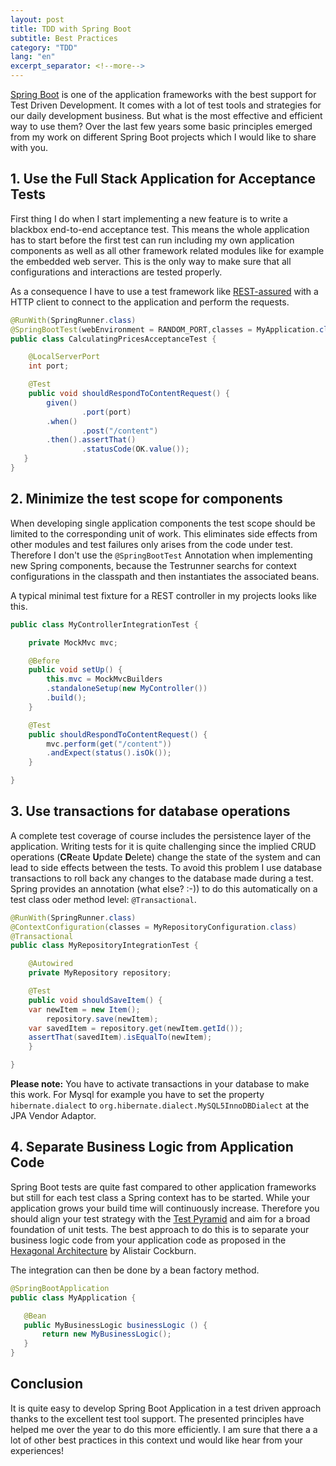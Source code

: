 ```yaml
---
layout: post
title: TDD with Spring Boot
subtitle: Best Practices
category: "TDD"
lang: "en"
excerpt_separator: <!--more-->
---
```


[Spring Boot](https://spring.io/projects/spring-boot) is one of the application frameworks with the best support for Test Driven Development. It comes with a lot of test tools and strategies for our daily development business. But what is the most effective and efficient way to use them? Over the last few years some basic principles emerged from my work on different Spring Boot projects which I would like to share with you.

<!--more-->

## 1. Use the Full Stack Application for Acceptance Tests
First thing I do when I start implementing a new feature is to write a blackbox end-to-end acceptance test. This means the whole application has to start before the first test can run including my own application components as well as all other framework related modules like for example the embedded web server. This is the only way to make sure that all configurations and interactions are tested properly.

As a consequence I have to use a test framework like [REST-assured](http://rest-assured.io) with a HTTP client to connect to the application and perform the requests.

```java
@RunWith(SpringRunner.class)
@SpringBootTest(webEnvironment = RANDOM_PORT,classes = MyApplication.class)
public class CalculatingPricesAcceptanceTest {

    @LocalServerPort
    int port;

    @Test
    public void shouldRespondToContentRequest() {
        given()
                .port(port)
        .when()
                .post("/content")
        .then().assertThat()
                .statusCode(OK.value());
   }
}
```
 
## 2. Minimize the test scope for components
When developing single application components the test scope should be limited to the corresponding unit of work. This eliminates side effects from other modules and test failures only arises from the code under test. 
Therefore I don't use the `@SpringBootTest` Annotation when implementing new Spring components, because the Testrunner searchs for context configurations in the classpath and then instantiates the associated beans.

A typical minimal test fixture for a REST controller in my projects looks like this.

```java
public class MyControllerIntegrationTest {

    private MockMvc mvc;

    @Before
    public void setUp() {
        this.mvc = MockMvcBuilders
		.standaloneSetup(new MyController())
		.build();
    }

    @Test
    public shouldRespondToContentRequest() {
        mvc.perform(get("/content"))
		.andExpect(status().isOk());
    }

}
```

## 3. Use transactions for database operations
A complete test coverage of course includes the persistence layer of the application. Writing tests for it is quite challenging since the implied CRUD operations (**CR**eate **U**pdate **D**elete) change the state of the system and can lead to side effects between the tests. To avoid this problem I use database transactions to roll back any changes to the database made during a test. Spring provides an annotation (what else? :-)) to do this automatically on a test class oder method level: `@Transactional`.

```java
@RunWith(SpringRunner.class)
@ContextConfiguration(classes = MyRepositoryConfiguration.class)
@Transactional
public class MyRepositoryIntegrationTest {

    @Autowired
    private MyRepository repository;

    @Test
    public void shouldSaveItem() {
	var newItem = new Item();
        repository.save(newItem);
	var savedItem = repository.get(newItem.getId());
	assertThat(savedItem).isEqualTo(newItem);
    }

}
```

**Please note:** You have to activate transactions in your database to make this work. For Mysql for example you have to set the property `hibernate.dialect` to `org.hibernate.dialect.MySQL5InnoDBDialect` at the JPA Vendor Adaptor.

## 4. Separate Business Logic from Application Code
Spring Boot tests are quite fast compared to other application frameworks but still for each test class a Spring context has to be started. While your application grows your build time will continuously increase.
Therefore you should align your test strategy with the [Test Pyramid](https://martinfowler.com/articles/practical-test-pyramid.html) and aim for a broad foundation of unit tests. The best approach to do this is to separate your business logic code from your application code as proposed in the [Hexagonal Architecture](https://blog.octo.com/en/hexagonal-architecture-three-principles-and-an-implementation-example/) by Alistair Cockburn.

The integration can then be done by a bean factory method.

```java
@SpringBootApplication
public class MyApplication {

   @Bean
   public MyBusinessLogic businessLogic () {
       return new MyBusinessLogic();
   }
}
```

## Conclusion
It is quite easy to develop Spring Boot Application in a test driven approach thanks to the excellent test tool support. The presented principles have helped me over the year to do this more efficiently. I am sure that there a a lot of other best practices in this context und would like hear from your experiences!

